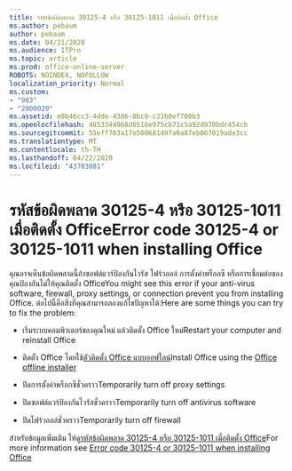 ```yaml
---
title: รหัสข้อผิดพลาด 30125-4 หรือ 30125-1011 เมื่อติดตั้ง Office
ms.author: pebaum
author: pebaum
ms.date: 04/21/2020
ms.audience: ITPro
ms.topic: article
ms.prod: office-online-server
ROBOTS: NOINDEX, NOFOLLOW
localization_priority: Normal
ms.custom:
- "983"
- "2000020"
ms.assetid: e8b46cc3-4dde-4386-8bc0-c21b0ef708b3
ms.openlocfilehash: 4853344968d0516e975cb71c5a92d070bdc454cb
ms.sourcegitcommit: 55eff703a17e500681d8fa6a87eb067019ade3cc
ms.translationtype: MT
ms.contentlocale: th-TH
ms.lasthandoff: 04/22/2020
ms.locfileid: "43703081"
---
```

# <a name="error-code-30125-4-or-30125-1011-when-installing-office"></a><span data-ttu-id="62e14-102">รหัสข้อผิดพลาด 30125-4 หรือ 30125-1011 เมื่อติดตั้ง Office</span><span class="sxs-lookup"><span data-stu-id="62e14-102">Error code 30125-4 or 30125-1011 when installing Office</span></span>

<span data-ttu-id="62e14-103">คุณอาจเห็นข้อผิดพลาดนี้ถ้าซอฟต์แวร์ป้องกันไวรัส ไฟร์วอลล์ การตั้งค่าพร็อกซี หรือการเชื่อมต่อของคุณป้องกันไม่ให้คุณติดตั้ง Office</span><span class="sxs-lookup"><span data-stu-id="62e14-103">You might see this error if your anti-virus software, firewall, proxy settings, or connection prevent you from installing Office.</span></span> <span data-ttu-id="62e14-104">ต่อไปนี้คือสิ่งที่คุณสามารถลองแก้ไขปัญหาได้:</span><span class="sxs-lookup"><span data-stu-id="62e14-104">Here are some things you can try to fix the problem:</span></span>
  
- <span data-ttu-id="62e14-105">เริ่มระบบคอมพิวเตอร์ของคุณใหม่ แล้วติดตั้ง Office ใหม่</span><span class="sxs-lookup"><span data-stu-id="62e14-105">Restart your computer and reinstall Office</span></span>

- <span data-ttu-id="62e14-106">ติดตั้ง Office โดยใช้[ตัวติดตั้ง Office แบบออฟไลน์](https://support.office.com/article/f0a85fe7-118f-41cb-a791-d59cef96ad1c?wt.mc_id=Alchemy_ClientDIA)</span><span class="sxs-lookup"><span data-stu-id="62e14-106">Install Office using the [Office offline installer](https://support.office.com/article/f0a85fe7-118f-41cb-a791-d59cef96ad1c?wt.mc_id=Alchemy_ClientDIA)</span></span>

- <span data-ttu-id="62e14-107">ปิดการตั้งค่าพร็อกซีชั่วคราว</span><span class="sxs-lookup"><span data-stu-id="62e14-107">Temporarily turn off proxy settings</span></span>

- <span data-ttu-id="62e14-108">ปิดซอฟต์แวร์ป้องกันไวรัสชั่วคราว</span><span class="sxs-lookup"><span data-stu-id="62e14-108">Temporarily turn off antivirus software</span></span>

- <span data-ttu-id="62e14-109">ปิดไฟร์วอลล์ชั่วคราว</span><span class="sxs-lookup"><span data-stu-id="62e14-109">Temporarily turn off firewall</span></span>

<span data-ttu-id="62e14-110">สําหรับข้อมูลเพิ่มเติม ให้ดู[รหัสข้อผิดพลาด 30125-4 หรือ 30125-1011 เมื่อติดตั้ง Office](https://support.office.com/article/7bfabec6-76be-4cde-880e-819a9c569612?wt.mc_id=Alchemy_ClientDIA)</span><span class="sxs-lookup"><span data-stu-id="62e14-110">For more information see [Error code 30125-4 or 30125-1011 when installing Office](https://support.office.com/article/7bfabec6-76be-4cde-880e-819a9c569612?wt.mc_id=Alchemy_ClientDIA)</span></span>
  